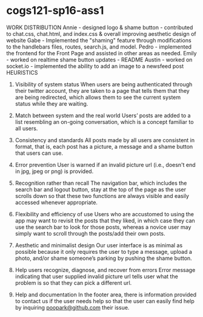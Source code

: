 # cogs121-sp16-ass1

WORK DISTRIBUTION
	Annie 
	- designed logo & shame button
	- contributed to chat.css, chat.html, and index.css & overall improving aesthetic design of website 
	Gabe 
	- Implemented the "shaming" feature through modifications to the handlebars files, routes, search.js, and model. 
	Pedro
         - implemented the frontend for the Front Page and assisted in other areas as needed.
	Emily
        - worked on realtime shame button updates
        - README
	Austin
	- worked on socket.io 
        - implemented the ability to add an image to a newsfeed post
HEURISTICS
1. Visibility of system status
When users are being authenticated through their twitter account, they are taken to a page that tells them that they are being redirected, which allows them to see the current system status while they are waiting. 

2. Match between system and the real world
Users’ posts are added to a list resembling an on-going conversation, which is a concept familiar to all users.

3. Consistency and standards
All posts made by all users are consistent in format, that is, each post has a picture, a message and a shame button that users can use.

4. Error prevention
User is warned if an invalid picture url (i.e., doesn't end in jpg, jpeg or png) is provided.

5. Recognition rather than recall
The navigation bar, which includes the search bar and logout button, stay at the top of the page as the user scrolls down so that these two functions are always visible and easily accessed whenever appropriate. 

6. Flexibility and efficiency of use
Users who are accustomed to using the app may want to revisit the posts that they liked, in which case they can use the search bar to look for those posts, whereas a novice user may simply want to scroll through the posts/add their own posts.

7. Aesthetic and minimalist design
Our user interface is as minimal as possible because it only requires the user to type a message, upload a photo, and/or shame someone’s parking by pushing the shame button. 

8. Help users recognize, diagnose, and recover from errors
Error message indicating that user supplied invalid picture url tells user what the problem is so that they can pick a different url.

9. Help and documentation
In the footer area, there is information provided to contact us if the user needs help so that the user can easily find help by inquiring poopark@github.com their issue. 
